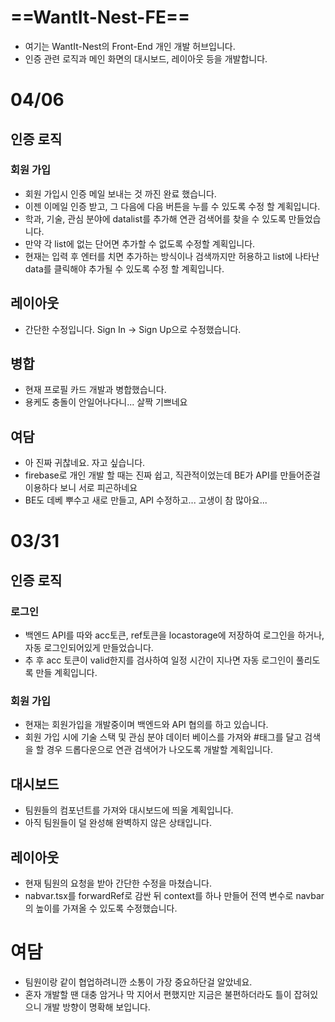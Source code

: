 # **==WantIt-Nest-FE==**

- 여기는 WantIt-Nest의 Front-End 개인 개발 허브입니다.
- 인증 관련 로직과 메인 화면의 대시보드, 레이아웃 등을 개발합니다.

# 04/06

## 인증 로직

### 회원 가입

- 회원 가입시 인증 메일 보내는 것 까진 완료 했습니다.
- 이젠 이메일 인증 받고, 그 다음에 다음 버튼을 누를 수 있도록 수정 할 계획입니다.
- 학과, 기술, 관심 분야에 datalist를 추가해 연관 검색어를 찾을 수 있도록 만들었습니다.
- 만약 각 list에 없는 단어면 추가할 수 없도록 수정할 계획입니다.
- 현재는 입력 후 엔터를 치면 추가하는 방식이나 검색까지만 허용하고 list에 나타난 data를 클릭해야 추가될 수 있도록 수정 할 계획입니다.

## 레이아웃

- 간단한 수정입니다. Sign In -> Sign Up으로 수정했습니다.

## 병합

- 현재 프로필 카드 개발과 병합했습니다.
- 용케도 충돌이 안일어나다니... 살짝 기쁘네요

## 여담

- 아 진짜 귀찮네요. 자고 싶습니다.
- firebase로 개인 개발 할 때는 진짜 쉽고, 직관적이었는데 BE가 API를 만들어준걸 이용하다 보니 서로 피곤하네요
- BE도 데베 뿌수고 새로 만들고, API 수정하고... 고생이 참 많아요...

# 03/31

## 인증 로직

### 로그인

- 백엔드 API를 따와 acc토큰, ref토큰을 locastorage에 저장하여 로그인을 하거나, 자동 로그인되어있게 만들었습니다.
- 추 후 acc 토큰이 valid한지를 검사하여 일정 시간이 지나면 자동 로그인이 풀리도록 만들 계획입니다.

### 회원 가입

- 현재는 회원가입을 개발중이며 백엔드와 API 협의를 하고 있습니다.
- 회원 가입 시에 기술 스택 및 관심 분야 데이터 베이스를 가져와 #태그를 달고 검색을 할 경우 드롭다운으로 연관 검색어가 나오도록 개발할 계획입니다.

## 대시보드

- 팀원들의 컴포넌트를 가져와 대시보드에 띄울 계획입니다.
- 아직 팀원들이 덜 완성해 완벽하지 않은 상태입니다.

## 레이아웃

- 현재 팀원의 요청을 받아 간단한 수정을 마쳤습니다.
- nabvar.tsx를 forwardRef로 감싼 뒤 context를 하나 만들어 전역 변수로 navbar의 높이를 가져올 수 있도록 수정했습니다.

# 여담

- 팀원이랑 같이 협업하려니깐 소통이 가장 중요하단걸 알았네요.
- 혼자 개발할 땐 대충 암거나 막 지어서 편했지만 지금은 불편하더라도 틀이 잡혀있으니 개발 방향이 명확해 보입니다.

